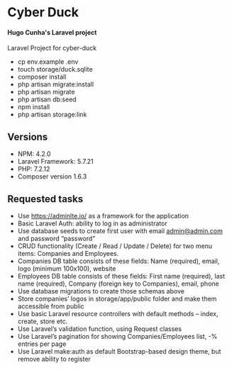 # Cyber Duck
#### Hugo Cunha's Laravel project
Laravel Project for cyber-duck

- cp env.example .env
- touch storage/duck.sqlite
- composer install
- php artisan migrate:install
- php artisan migrate
- php artisan db:seed
- npm install
- php artisan storage:link

## Versions
- NPM: 4.2.0
- Laravel Framework: 5.7.21  
- PHP: 7.2.12
- Composer version 1.6.3


## Requested tasks

* Use https://adminlte.io/ as a framework for the application
* Basic Laravel Auth: ability to log in as administrator
* Use database seeds to create first user with email admin@admin.com and password “password”
* CRUD functionality (Create / Read / Update / Delete) for two menu items: Companies and Employees.
* Companies DB table consists of these fields: Name (required), email, logo (minimum 100x100), website
* Employees DB table consists of these fields: First name (required), last name (required), Company (foreign key to Companies), email, phone
* Use database migrations to create those schemas above
* Store companies’ logos in storage/app/public folder and make them accessible from public
* Use basic Laravel resource controllers with default methods – index, create, store etc.
* Use Laravel’s validation function, using Request classes
* Use Laravel’s pagination for showing Companies/Employees list, -% entries per page
* Use Laravel make:auth as default Bootstrap-based design theme, but remove ability to register
